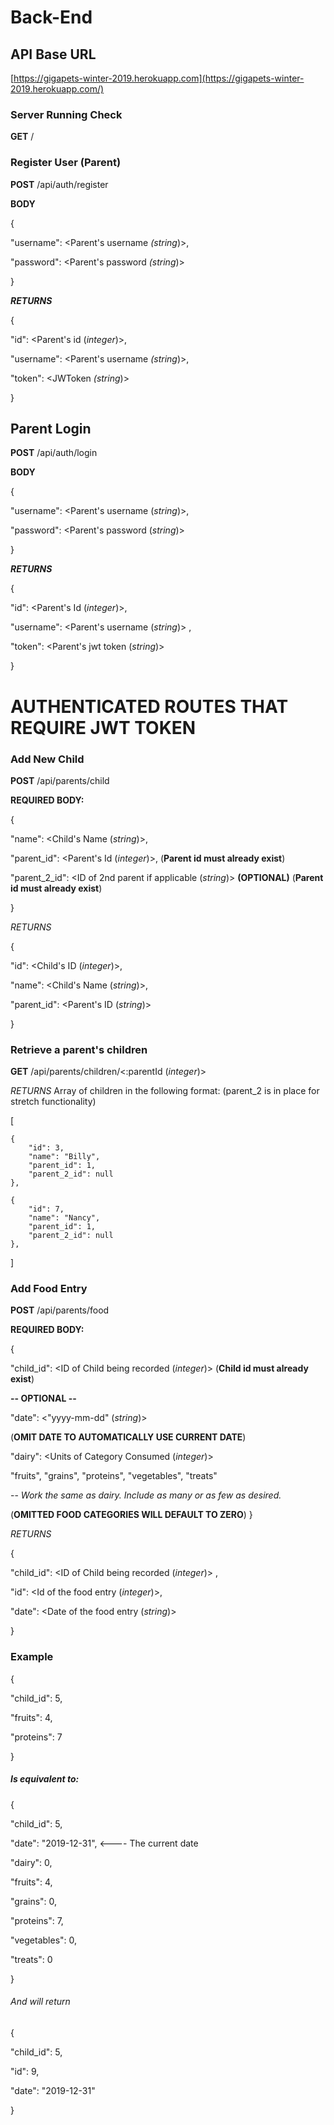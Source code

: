 # Back-End

## API Base URL

[https://gigapets-winter-2019.herokuapp.com](https://gigapets-winter-2019.herokuapp.com/)

### Server Running Check

**GET** /



### Register User (Parent)

**POST**  /api/auth/register



**BODY**

{ 

"username": <Parent's username *(string*)>,

"password": <Parent's password *(string*)>

}

***RETURNS***

{

 "id": <Parent's id (*integer*)>,

 "username": <Parent's username *(string*)>,
 
 "token": <JWToken *(string*)>

 }



## Parent Login

**POST** /api/auth/login



**BODY**

{

 "username": <Parent's username (*string*)>,

 "password": <Parent's password (*string*)> 

}

***RETURNS***

{

 "id": <Parent's Id (*integer*)>,

 "username": <Parent's username (*string*)> ,

 "token": <Parent's jwt token (*string*)> 

}

# AUTHENTICATED ROUTES THAT REQUIRE JWT TOKEN

### Add New Child



**POST** /api/parents/child



**REQUIRED BODY:**

{ 

 "name": <Child's Name (*string*)>,

 "parent_id": <Parent's Id (*integer*)>, (**Parent id must already exist**)

 "parent_2_id": <ID of 2nd parent if applicable (*string*)> **(OPTIONAL)** (**Parent id must already exist**)

 }

*RETURNS*

{

 "id": <Child's ID (*integer*)>,

 "name": <Child's Name (*string*)>,

 "parent_id": <Parent's ID (*string*)>

}


### Retrieve a parent's children

**GET**  /api/parents/children/<:parentId (*integer*)>

*RETURNS* Array of children in the following format:
(parent_2 is in place for stretch functionality)

[

    {
        "id": 3,
        "name": "Billy",
        "parent_id": 1,
        "parent_2_id": null
    },

    {
        "id": 7,
        "name": "Nancy",
        "parent_id": 1,
        "parent_2_id": null
    },
]


### Add Food Entry

**POST**  /api/parents/food



**REQUIRED BODY:**

{

 "child_id": <ID of Child being recorded (*integer*)> (**Child id must already exist**)

**-- OPTIONAL --**

 "date": <"yyyy-mm-dd" (*string*)>  

(**OMIT DATE TO AUTOMATICALLY USE CURRENT DATE**) 

"dairy": <Units of Category Consumed (*integer*)>

"fruits", "grains", "proteins", "vegetables", "treats" 

-- *Work the same as dairy. Include as many or as few as desired.* 

(**OMITTED FOOD CATEGORIES WILL DEFAULT TO ZERO**) }

*RETURNS*

{

 "child_id": <ID of Child being recorded (*integer*)> , 

"id": <Id of the food entry (*integer*)>,

 "date": <Date of the food entry (*string*)>

}

### Example

{ 

"child_id": 5, 

"fruits": 4, 

"proteins": 7 

}

##### Is equivalent to:

  { 

"child_id": 5,

 "date": "2019-12-31", <---- The current date

 "dairy": 0, 

"fruits": 4, 

"grains": 0,

 "proteins": 7, 

"vegetables": 0, 

"treats": 0 

}

###### *And will return*

{

 "child_id": 5,

 "id": 9,

 "date": "2019-12-31" 

}

